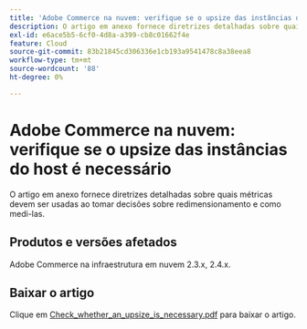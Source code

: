 ```yaml
---
title: 'Adobe Commerce na nuvem: verifique se o upsize das instâncias do host é necessário'
description: O artigo em anexo fornece diretrizes detalhadas sobre quais métricas devem ser usadas ao tomar decisões sobre redimensionamento e como medi-las.
exl-id: e6ace5b5-6cf0-4d8a-a399-cb8c01662f4e
feature: Cloud
source-git-commit: 83b21845cd306336e1cb193a9541478c8a38eea8
workflow-type: tm+mt
source-wordcount: '88'
ht-degree: 0%

---
```


# Adobe Commerce na nuvem: verifique se o upsize das instâncias do host é necessário

O artigo em anexo fornece diretrizes detalhadas sobre quais métricas devem ser usadas ao tomar decisões sobre redimensionamento e como medi-las.

## Produtos e versões afetados

Adobe Commerce na infraestrutura em nuvem 2.3.x, 2.4.x.

## Baixar o artigo

Clique em [Check_whether_an_upsize_is_necessary.pdf](assets/Check_whether_an_upsize_is_needed.pdf) para baixar o artigo.
